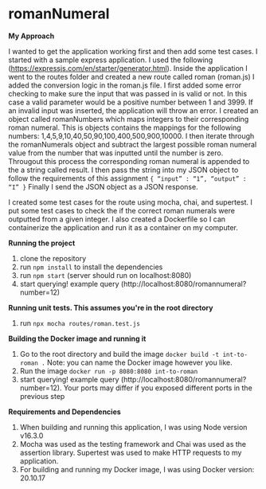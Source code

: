 # romanNumeral

**My Approach**

I wanted to get the application working first and then add some test cases. I started with a sample express application. I used the following (https://expressjs.com/en/starter/generator.html). Inside the application I went to the routes folder and created a new route called roman (roman.js) I added the conversion logic in the roman.js file. I first added some error checking to make sure the input that was passed in is valid or not. In this case a valid parameter would be a positive number between 1 and 3999. If an invalid input was inserted, the application will throw an error. I created an object called romanNumbers which maps integers to their corresponding roman numeral. This is objects contains the mappings for the following numbers: 1,4,5,9,10,40,50,90,100,400,500,900,10000. I then iterate through the romanNumerals object and subtract the largest possible roman numeral value from the number that was inputted until the number is zero. Througout this process the corresponding roman numeral is appended to the a string called result. I then pass the string into my JSON object to follow the requirements of this assignment `{
              “input” : “1”,
              “output” : “I”
           }`
Finally I send the JSON object as a JSON response.

I created some test cases for the route using mocha, chai, and supertest. I put some test cases to check the if the correct roman numerals were outputted from a given integer. I also created a Dockerfile so I can containerize the application and run it as a container on my computer. 

**Running the project**

1) clone the repository
2) run `npm install` to install the dependencies 
3) run `npm start` (server should run on localhost:8080)
4) start querying! example query (http://localhost:8080/romannumeral?number=12)

**Running unit tests. This assumes you're in the root directory**

1) run `npx mocha routes/roman.test.js`

**Building the Docker image and running it**

1) Go to the root directory and build the image  `docker build -t int-to-roman .` Note: you can name the Docker image however you like.
2) Run the image `docker run -p 8080:8080 int-to-roman`
3) start querying! example query (http://localhost:8080/romannumeral?number=12). Your ports may differ if you exposed different ports in the previous step

**Requirements and Dependencies** 
1) When building and running this application, I was using Node version v16.3.0
2) Mocha was used as the testing framework and Chai was used as the assertion library. Supertest was used to make HTTP requests to my application.
3) For building and running my Docker image, I was using Docker version: 20.10.17

   







